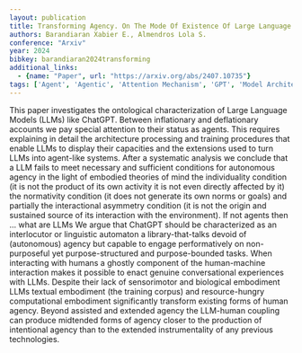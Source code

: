 ```yaml
---
layout: publication
title: Transforming Agency. On The Mode Of Existence Of Large Language Models
authors: Barandiaran Xabier E., Almendros Lola S.
conference: "Arxiv"
year: 2024
bibkey: barandiaran2024transforming
additional_links:
  - {name: "Paper", url: "https://arxiv.org/abs/2407.10735"}
tags: ['Agent', 'Agentic', 'Attention Mechanism', 'GPT', 'Model Architecture', 'Reinforcement Learning', 'Tools', 'Training Techniques']
---
```

This paper investigates the ontological characterization of Large Language Models (LLMs) like ChatGPT. Between inflationary and deflationary accounts we pay special attention to their status as agents. This requires explaining in detail the architecture processing and training procedures that enable LLMs to display their capacities and the extensions used to turn LLMs into agent-like systems. After a systematic analysis we conclude that a LLM fails to meet necessary and sufficient conditions for autonomous agency in the light of embodied theories of mind the individuality condition (it is not the product of its own activity it is not even directly affected by it) the normativity condition (it does not generate its own norms or goals) and partially the interactional asymmetry condition (it is not the origin and sustained source of its interaction with the environment). If not agents then ... what are LLMs We argue that ChatGPT should be characterized as an interlocutor or linguistic automaton a library-that-talks devoid of (autonomous) agency but capable to engage performatively on non-purposeful yet purpose-structured and purpose-bounded tasks. When interacting with humans a ghostly component of the human-machine interaction makes it possible to enact genuine conversational experiences with LLMs. Despite their lack of sensorimotor and biological embodiment LLMs textual embodiment (the training corpus) and resource-hungry computational embodiment significantly transform existing forms of human agency. Beyond assisted and extended agency the LLM-human coupling can produce midtended forms of agency closer to the production of intentional agency than to the extended instrumentality of any previous technologies.
